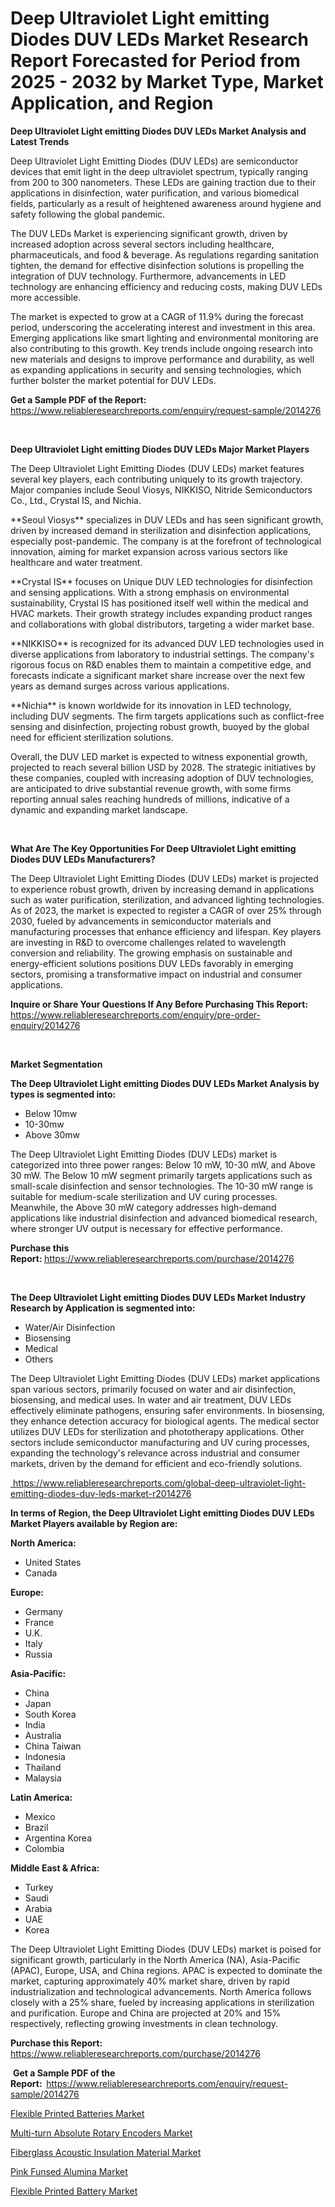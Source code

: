 <p><h1>Deep Ultraviolet Light emitting Diodes DUV LEDs Market Research Report Forecasted for Period from 2025 -  2032 by Market Type, Market Application, and Region</h1></p><p><strong>Deep Ultraviolet Light emitting Diodes DUV LEDs Market Analysis and Latest Trends</strong></p>
<p><p>Deep Ultraviolet Light Emitting Diodes (DUV LEDs) are semiconductor devices that emit light in the deep ultraviolet spectrum, typically ranging from 200 to 300 nanometers. These LEDs are gaining traction due to their applications in disinfection, water purification, and various biomedical fields, particularly as a result of heightened awareness around hygiene and safety following the global pandemic.</p><p>The DUV LEDs Market is experiencing significant growth, driven by increased adoption across several sectors including healthcare, pharmaceuticals, and food & beverage. As regulations regarding sanitation tighten, the demand for effective disinfection solutions is propelling the integration of DUV technology. Furthermore, advancements in LED technology are enhancing efficiency and reducing costs, making DUV LEDs more accessible.</p><p>The market is expected to grow at a CAGR of 11.9% during the forecast period, underscoring the accelerating interest and investment in this area. Emerging applications like smart lighting and environmental monitoring are also contributing to this growth. Key trends include ongoing research into new materials and designs to improve performance and durability, as well as expanding applications in security and sensing technologies, which further bolster the market potential for DUV LEDs.</p></p>
<p><strong>Get a Sample PDF of the Report:&nbsp;</strong> <a href="https://www.reliableresearchreports.com/enquiry/request-sample/2014276?utm_campaign=11&utm_medium=2&utm_source=Github&utm_content=ia&utm_term=17012025&utm_id=deep-ultraviolet-light-emitting-diodes-duv-leds">https://www.reliableresearchreports.com/enquiry/request-sample/2014276</a></p>
<p>&nbsp;</p>
<p><strong>Deep Ultraviolet Light emitting Diodes DUV LEDs Major Market Players</strong></p>
<p><p>The Deep Ultraviolet Light Emitting Diodes (DUV LEDs) market features several key players, each contributing uniquely to its growth trajectory. Major companies include Seoul Viosys, NIKKISO, Nitride Semiconductors Co., Ltd., Crystal IS, and Nichia. </p><p>**Seoul Viosys** specializes in DUV LEDs and has seen significant growth, driven by increased demand in sterilization and disinfection applications, especially post-pandemic. The company is at the forefront of technological innovation, aiming for market expansion across various sectors like healthcare and water treatment.</p><p>**Crystal IS** focuses on Unique DUV LED technologies for disinfection and sensing applications. With a strong emphasis on environmental sustainability, Crystal IS has positioned itself well within the medical and HVAC markets. Their growth strategy includes expanding product ranges and collaborations with global distributors, targeting a wider market base.</p><p>**NIKKISO** is recognized for its advanced DUV LED technologies used in diverse applications from laboratory to industrial settings. The company's rigorous focus on R&D enables them to maintain a competitive edge, and forecasts indicate a significant market share increase over the next few years as demand surges across various applications.</p><p>**Nichia** is known worldwide for its innovation in LED technology, including DUV segments. The firm targets applications such as conflict-free sensing and disinfection, projecting robust growth, buoyed by the global need for efficient sterilization solutions.</p><p>Overall, the DUV LED market is expected to witness exponential growth, projected to reach several billion USD by 2028. The strategic initiatives by these companies, coupled with increasing adoption of DUV technologies, are anticipated to drive substantial revenue growth, with some firms reporting annual sales reaching hundreds of millions, indicative of a dynamic and expanding market landscape.</p></p>
<p>&nbsp;</p>
<p><strong>What Are The Key Opportunities For Deep Ultraviolet Light emitting Diodes DUV LEDs Manufacturers?</strong></p>
<p><p>The Deep Ultraviolet Light Emitting Diodes (DUV LEDs) market is projected to experience robust growth, driven by increasing demand in applications such as water purification, sterilization, and advanced lighting technologies. As of 2023, the market is expected to register a CAGR of over 25% through 2030, fueled by advancements in semiconductor materials and manufacturing processes that enhance efficiency and lifespan. Key players are investing in R&D to overcome challenges related to wavelength conversion and reliability. The growing emphasis on sustainable and energy-efficient solutions positions DUV LEDs favorably in emerging sectors, promising a transformative impact on industrial and consumer applications.</p></p>
<p><strong>Inquire or Share Your Questions If Any Before Purchasing This Report:</strong> <a href="https://www.reliableresearchreports.com/enquiry/pre-order-enquiry/2014276?utm_campaign=11&utm_medium=2&utm_source=Github&utm_content=ia&utm_term=17012025&utm_id=deep-ultraviolet-light-emitting-diodes-duv-leds">https://www.reliableresearchreports.com/enquiry/pre-order-enquiry/2014276</a></p>
<p>&nbsp;</p>
<p><strong>Market Segmentation</strong></p>
<p><strong>The Deep Ultraviolet Light emitting Diodes DUV LEDs Market Analysis by types is segmented into:</strong></p>
<p><ul><li>Below 10mw</li><li>10-30mw</li><li>Above 30mw</li></ul></p>
<p><p>The Deep Ultraviolet Light Emitting Diodes (DUV LEDs) market is categorized into three power ranges: Below 10 mW, 10-30 mW, and Above 30 mW. The Below 10 mW segment primarily targets applications such as small-scale disinfection and sensor technologies. The 10-30 mW range is suitable for medium-scale sterilization and UV curing processes. Meanwhile, the Above 30 mW category addresses high-demand applications like industrial disinfection and advanced biomedical research, where stronger UV output is necessary for effective performance.</p></p>
<p><strong>Purchase this Report:&nbsp;</strong><a href="https://www.reliableresearchreports.com/purchase/2014276?utm_campaign=11&utm_medium=2&utm_source=Github&utm_content=ia&utm_term=17012025&utm_id=deep-ultraviolet-light-emitting-diodes-duv-leds">https://www.reliableresearchreports.com/purchase/2014276</a></p>
<p>&nbsp;</p>
<p><strong>The Deep Ultraviolet Light emitting Diodes DUV LEDs Market Industry Research by Application is segmented into:</strong></p>
<p><ul><li>Water/Air Disinfection</li><li>Biosensing</li><li>Medical</li><li>Others</li></ul></p>
<p><p>The Deep Ultraviolet Light Emitting Diodes (DUV LEDs) market applications span various sectors, primarily focused on water and air disinfection, biosensing, and medical uses. In water and air treatment, DUV LEDs effectively eliminate pathogens, ensuring safer environments. In biosensing, they enhance detection accuracy for biological agents. The medical sector utilizes DUV LEDs for sterilization and phototherapy applications. Other sectors include semiconductor manufacturing and UV curing processes, expanding the technology's relevance across industrial and consumer markets, driven by the demand for efficient and eco-friendly solutions.</p></p>
<p><a href="https://www.reliableresearchreports.com/global-deep-ultraviolet-light-emitting-diodes-duv-leds-market-r2014276?utm_campaign=11&utm_medium=2&utm_source=Github&utm_content=ia&utm_term=17012025&utm_id=deep-ultraviolet-light-emitting-diodes-duv-leds">&nbsp;https://www.reliableresearchreports.com/global-deep-ultraviolet-light-emitting-diodes-duv-leds-market-r2014276</a></p>
<p><strong>In terms of Region, the Deep Ultraviolet Light emitting Diodes DUV LEDs Market Players available by Region are:</strong></p>
<p>
    <p> <strong> North America: </strong>
        <ul>
            <li>United States</li>
            <li>Canada</li>
        </ul>
        </p> 
    <p> <strong> Europe: </strong>
        <ul>
            <li>Germany</li>
            <li>France</li>
            <li>U.K.</li>
            <li>Italy</li>
            <li>Russia</li>
        </ul>
        </p> 
    <p> <strong> Asia-Pacific: </strong>
        <ul>
            <li>China</li>
            <li>Japan</li>
            <li>South Korea</li>
            <li>India</li>
            <li>Australia</li>
            <li>China Taiwan</li>
            <li>Indonesia</li>
            <li>Thailand</li>
            <li>Malaysia</li>
        </ul>
        </p> 
    <p> <strong> Latin America: </strong>
        <ul>
            <li>Mexico</li>
            <li>Brazil</li>
            <li>Argentina Korea</li>
            <li>Colombia</li>
        </ul>
        </p> 
    <p> <strong> Middle East & Africa: </strong>
        <ul>
            <li>Turkey</li>
            <li>Saudi</li>
            <li>Arabia</li>
            <li>UAE</li>
            <li>Korea</li>
        </ul>
    </p>
    </p>
<p><p>The Deep Ultraviolet Light Emitting Diodes (DUV LEDs) market is poised for significant growth, particularly in the North America (NA), Asia-Pacific (APAC), Europe, USA, and China regions. APAC is expected to dominate the market, capturing approximately 40% market share, driven by rapid industrialization and technological advancements. North America follows closely with a 25% share, fueled by increasing applications in sterilization and purification. Europe and China are projected at 20% and 15% respectively, reflecting growing investments in clean technology.</p></p>
<p><strong>Purchase this Report: </strong><a href="https://www.reliableresearchreports.com/purchase/2014276?utm_campaign=11&utm_medium=2&utm_source=Github&utm_content=ia&utm_term=17012025&utm_id=deep-ultraviolet-light-emitting-diodes-duv-leds">https://www.reliableresearchreports.com/purchase/2014276</a></p>
<p>&nbsp;<strong>Get a Sample PDF of the Report:&nbsp;&nbsp;</strong><a href="https://www.reliableresearchreports.com/enquiry/request-sample/2014276?utm_campaign=11&utm_medium=2&utm_source=Github&utm_content=ia&utm_term=17012025&utm_id=deep-ultraviolet-light-emitting-diodes-duv-leds">https://www.reliableresearchreports.com/enquiry/request-sample/2014276</a></p>
<p><strong></strong></p>
<p><p><a href="https://github.com/ChiragRp1/Market-Research-Report-List-7/blob/main/flexible-printed-batteries-market.md?utm_campaign=11&utm_medium=2&utm_source=Github&utm_content=ia&utm_term=17012025&utm_id=deep-ultraviolet-light-emitting-diodes-duv-leds">Flexible Printed Batteries Market</a></p><p><a href="https://www.linkedin.com/pulse/multi-turn-absolute-rotary-encoders-market-size-report-eligc?utm_campaign=11&utm_medium=2&utm_source=Github&utm_content=ia&utm_term=17012025&utm_id=deep-ultraviolet-light-emitting-diodes-duv-leds">Multi-turn Absolute Rotary Encoders Market</a></p><p><a href="https://www.linkedin.com/pulse/fiberglass-acoustic-insulation-material-market-growth-outlook-viw5c?utm_campaign=11&utm_medium=2&utm_source=Github&utm_content=ia&utm_term=17012025&utm_id=deep-ultraviolet-light-emitting-diodes-duv-leds">Fiberglass Acoustic Insulation Material Market</a></p><p><a href="https://www.linkedin.com/pulse/pink-funsed-alumina-market-growth-study-highlights-potential-f2ssf?utm_campaign=11&utm_medium=2&utm_source=Github&utm_content=ia&utm_term=17012025&utm_id=deep-ultraviolet-light-emitting-diodes-duv-leds">Pink Funsed Alumina Market</a></p><p><a href="https://github.com/gukenneth26571/Market-Research-Report-List-1/blob/main/flexible-printed-battery-market.md?utm_campaign=11&utm_medium=2&utm_source=Github&utm_content=ia&utm_term=17012025&utm_id=deep-ultraviolet-light-emitting-diodes-duv-leds">Flexible Printed Battery Market</a></p></p>